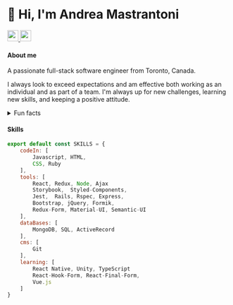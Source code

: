 
# 👋 Hi, I'm Andrea Mastrantoni
<p>
    <a href="https://www.linkedin.com/in/andrea-mastrantoni" target="_blank">
        <img src="https://img.shields.io/badge/linkedin-%230077B5.svg?&style=for-the-badge&logo=linkedin&logoColor=white" height=25>
    </a>
    <a href="https://medium.com/@anmastrantoni" target="_blank">
        <img src="https://img.shields.io/badge/medium-%2312100E.svg?&style=for-the-badge&logo=medium&logoColor=white" height=25>
    </a>
</p>

#### About me
A passionate full-stack software engineer from Toronto, Canada.

I always look to exceed expectations and am effective both working as an individual and as part of a team. I'm always up for new challenges, learning new skills, and keeping a positive attitude. 

<details>
    <summary>Fun facts </summary>
        <p>✈️ –– Wannabe Globetrotter</p>
        <p>📖 –– Avid Reader</p>
        <p>🎮 –– Video/Board Game Enthusiast</p>
        <p>🎲 –– D&D Newbie</p>
        <p>🏠 –– Previously Framer/Rough Carpenter</p>
        <p>💎 –– Former Graphic Designer</p>
        <p>📺 –– Tv/Movie Buff </p>
</details>

#### Skills
```javascript
export default const SKILLS = {
    codeIn: [
        Javascript, HTML, 
        CSS, Ruby 
    ],
    tools: [
        React, Redux, Node, Ajax 
        Storybook,  Styled-Components, 
        Jest,  Rails, Rspec, Express,
        Bootstrap, jQuery, Formik, 
        Redux-Form, Material-UI, Semantic-UI 
    ],
    dataBases: [
        MongoDB, SQL, ActiveRecord 
    ],
    cms: [
        Git 
    ],
    learning: [
        React Native, Unity, TypeScript 
        React-Hook-Form, React-Final-Form, 
        Vue.js
    ]
}
```
